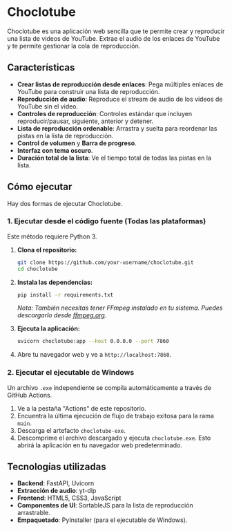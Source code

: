 # Choclotube

Choclotube es una aplicación web sencilla que te permite crear y reproducir una lista de videos de YouTube. Extrae el audio de los enlaces de YouTube y te permite gestionar la cola de reproducción.

## Características

*   **Crear listas de reproducción desde enlaces**: Pega múltiples enlaces de YouTube para construir una lista de reproducción.
*   **Reproducción de audio**: Reproduce el stream de audio de los videos de YouTube sin el video.
*   **Controles de reproducción**: Controles estándar que incluyen reproducir/pausar, siguiente, anterior y detener.
*   **Lista de reproducción ordenable**: Arrastra y suelta para reordenar las pistas en la lista de reproducción.
*   **Control de volumen** y **Barra de progreso**.
*   **Interfaz con tema oscuro**.
*   **Duración total de la lista**: Ve el tiempo total de todas las pistas en la lista.

## Cómo ejecutar

Hay dos formas de ejecutar Choclotube.

### 1. Ejecutar desde el código fuente (Todas las plataformas)

Este método requiere Python 3.

1.  **Clona el repositorio:**
    ```bash
    git clone https://github.com/your-username/choclotube.git
    cd choclotube
    ```

2.  **Instala las dependencias:**
    ```bash
    pip install -r requirements.txt
    ```
    *Nota: También necesitas tener FFmpeg instalado en tu sistema. Puedes descargarlo desde [ffmpeg.org](https://ffmpeg.org/download.html).*

3.  **Ejecuta la aplicación:**
    ```bash
    uvicorn choclotube:app --host 0.0.0.0 --port 7860
    ```

4.  Abre tu navegador web y ve a `http://localhost:7860`.

### 2. Ejecutar el ejecutable de Windows

Un archivo `.exe` independiente se compila automáticamente a través de GitHub Actions.

1.  Ve a la pestaña "Actions" de este repositorio.
2.  Encuentra la última ejecución de flujo de trabajo exitosa para la rama `main`.
3.  Descarga el artefacto `choclotube-exe`.
4.  Descomprime el archivo descargado y ejecuta `choclotube.exe`. Esto abrirá la aplicación en tu navegador web predeterminado.

## Tecnologías utilizadas

*   **Backend**: FastAPI, Uvicorn
*   **Extracción de audio**: yt-dlp
*   **Frontend**: HTML5, CSS3, JavaScript
*   **Componentes de UI**: SortableJS para la lista de reproducción arrastrable.
*   **Empaquetado**: PyInstaller (para el ejecutable de Windows).
